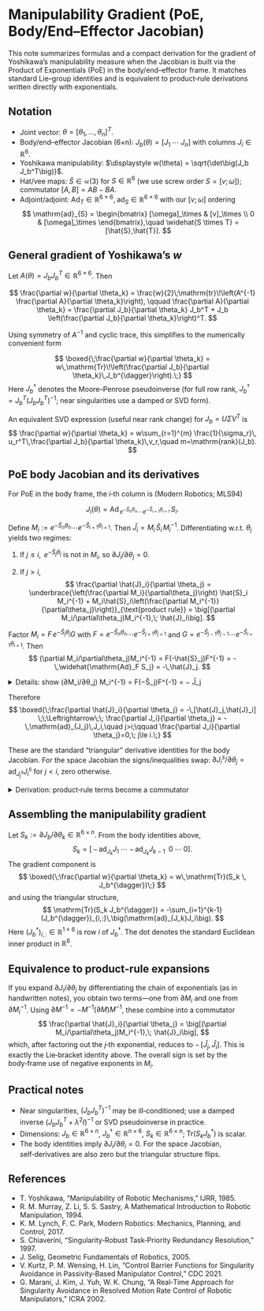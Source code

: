 # Manipulability Gradient (PoE, Body/End–Effector Jacobian)

This note summarizes formulas and a compact derivation for the gradient of Yoshikawa’s manipulability measure when the Jacobian is built via the Product of Exponentials (PoE) in the body/end–effector frame. It matches standard Lie–group identities and is equivalent to product‑rule derivations written directly with exponentials.

## Notation

- Joint vector: $\theta = [\theta_1,\ldots,\theta_n]^T$.
- Body/end–effector Jacobian (6×n): $J_b(\theta) = [J_1\;\cdots\;J_n]$ with columns $J_i \in \mathbb{R}^6$.
- Yoshikawa manipulability: $\displaystyle w(\theta) = \sqrt{\det\big(J_b J_b^T\big)}$.
- Hat/vee maps: $\hat{S} \in \mathfrak{se}(3)$ for $S\in\mathbb{R}^6$ (we use screw order $S=[v;\,\omega]$); commutator $[A,B]=AB-BA$.
- Adjoint/adjoint: $\mathrm{Ad}_T \in \mathbb{R}^{6\times6},\; \mathrm{ad}_S \in \mathbb{R}^{6\times6}$ with our $[v;\,\omega]$ ordering
  $$
  \mathrm{ad}_{S} = \begin{bmatrix} [\omega]_\times & [v]_\times \\
                                       0               & [\omega]_\times \end{bmatrix},\quad
  \widehat{S \times T} = [\hat{S},\hat{T}].
  $$

## General gradient of Yoshikawa’s $w$

Let $A(\theta) = J_b J_b^T \in \mathbb{R}^{6\times6}$. Then

$$
\frac{\partial w}{\partial \theta_k}
  = \frac{w}{2}\;\mathrm{tr}\!\left(A^{-1} \frac{\partial A}{\partial \theta_k}\right),
\qquad
\frac{\partial A}{\partial \theta_k} = \frac{\partial J_b}{\partial \theta_k} J_b^T + J_b \left(\frac{\partial J_b}{\partial \theta_k}\right)^T.
$$

Using symmetry of $A^{-1}$ and cyclic trace, this simplifies to the numerically convenient form

$$
\boxed{\;\frac{\partial w}{\partial \theta_k} = w\,\mathrm{Tr}\!\left(\frac{\partial J_b}{\partial \theta_k}\,J_b^{\dagger}\right).\;}
$$
Here $J_b^{\dagger}$ denotes the Moore–Penrose pseudoinverse (for full row rank, $J_b^{\dagger}=J_b^T (J_b J_b^T)^{-1}$; near singularities use a damped or SVD form).

An equivalent SVD expression (useful near rank change) for $J_b = U\Sigma V^T$ is
$$
\frac{\partial w}{\partial \theta_k} = w\sum_{r=1}^{m} \frac{1}{\sigma_r}\, u_r^T\,\frac{\partial J_b}{\partial \theta_k}\,v_r,\quad m=\mathrm{rank}(J_b).
$$

## PoE body Jacobian and its derivatives

For PoE in the body frame, the $i$‑th column is (Modern Robotics; MLS94)

$$
J_i(\theta) = \mathrm{Ad}_{\,e^{-\hat{S}_n\theta_n}\cdots e^{-\hat{S}_{i+1}\theta_{i+1}}} \, S_i.
$$

Define $M_i := e^{-\hat{S}_n\theta_n}\cdots e^{-\hat{S}_{i+1}\theta_{i+1}}$. Then $\hat{J}_i = M_i\,\hat{S}_i\,M_i^{-1}$. Differentiating w.r.t. $\theta_j$ yields two regimes:

1) If $j \le i$, $\, e^{-\hat{S}_j\theta_j}$ is not in $M_i$, so $\partial J_i/\partial\theta_j = 0$.

2) If $j>i$,
$$
\frac{\partial \hat{J}_i}{\partial \theta_j}
 = \underbrace{\left(\frac{\partial M_i}{\partial\theta_j}\right) \hat{S}_i M_i^{-1} + M_i\hat{S}_i\left(\frac{\partial M_i^{-1}}{\partial\theta_j}\right)}_{\text{product rule}}
 = \big[(\partial M_i/\partial\theta_j)M_i^{-1},\; \hat{J}_i\big].
$$

Factor $M_i = F\,e^{-\hat{S}_j\theta_j}G$ with $F=e^{-\hat{S}_n\theta_n}\cdots e^{-\hat{S}_{j+1}\theta_{j+1}}$ and $G=e^{-\hat{S}_{j-1}\theta_{j-1}}\cdots e^{-\hat{S}_{i+1}\theta_{i+1}}$. Then
$$
(\partial M_i/\partial\theta_j)M_i^{-1} = F(-\hat{S}_j)F^{-1} = -\,\widehat{\mathrm{Ad}_F S_j} = -\,\hat{J}_j.
$$

<details>
<summary>Details: show (∂M_i/∂θ_j) M_i^{-1} = F(−Ŝ_j)F^{-1} = − Ĵ_j</summary>

1. Only the $j$‑th exponential depends on $\theta_j$, so with $E_j:=e^{-\hat{S}_j\theta_j}$ and constants (w.r.t. $\theta_j$) $F, G$,
   $$M_i = F\,E_j\,G,\qquad \frac{\partial M_i}{\partial\theta_j} = F\,\frac{\partial E_j}{\partial\theta_j}\,G.$$
2. For a constant matrix $A$, $\frac{\partial}{\partial\theta}e^{A\theta}=A e^{A\theta}$. Hence $\frac{\partial E_j}{\partial\theta_j}=(-\hat{S}_j)E_j$ and
   $$\frac{\partial M_i}{\partial\theta_j} = F\,(-\hat{S}_j)\,E_j\,G.$$
3. Right‑multiply by $M_i^{-1}=G^{-1}E_j^{-1}F^{-1}$ and cancel:
   $$\begin{aligned}
   (\partial M_i/\partial\theta_j)M_i^{-1}
   &= F(-\hat{S}_j)E_j\,G\;G^{-1}E_j^{-1}F^{-1}\\
   &= F(-\hat{S}_j)\,\underbrace{E_jE_j^{-1}}_{I}\,F^{-1} = F(-\hat{S}_j)F^{-1}.
   \end{aligned}$$
4. Use the adjoint identity $(\mathrm{Ad}_T S)^{\wedge}=T\hat{S}T^{-1}$. With $T=F$,
   $$F(-\hat{S}_j)F^{-1}=-(\mathrm{Ad}_F S_j)^{\wedge}=-\,\widehat{\mathrm{Ad}_F S_j}.$$
5. For the body Jacobian, $J_j(\theta)=\mathrm{Ad}_F S_j$, so $\widehat{\mathrm{Ad}_F S_j}=\hat{J}_j$ and the chain closes.

</details>

Therefore
$$
\boxed{\;\frac{\partial \hat{J}_i}{\partial \theta_j} = -\,[\hat{J}_j,\hat{J}_i] \;\;\Leftrightarrow\;\; \frac{\partial J_i}{\partial \theta_j} = -\,\mathrm{ad}_{J_j}\,J_i,\quad j>i;\qquad \frac{\partial J_i}{\partial \theta_j}=0,\; j\le i.\;}
$$

These are the standard “triangular” derivative identities for the body Jacobian. For the space Jacobian the signs/inequalities swap: $\partial J^s_i/\partial\theta_j = \mathrm{ad}_{J^s_j} J^s_i$ for $j<i$, zero otherwise.

<details>
<summary>Derivation: product‑rule terms become a commutator</summary>

For any differentiable, invertible matrix $M(\theta)$ and constant matrix $X$,
$$
\frac{\partial}{\partial\theta}\big(M X M^{-1}\big)
 = (\partial M) X M^{-1} + M X (\partial M^{-1}).
$$
Use the inverse derivative identity, obtained from $I = M M^{-1}$:
$$
0 = (\partial M)M^{-1} + M(\partial M^{-1})\;\;\Rightarrow\;\; \partial M^{-1} = -\,M^{-1}(\partial M)M^{-1}.
$$
Substitute and define $Q := (\partial M)M^{-1}$:
$$
\begin{aligned}
\frac{\partial}{\partial\theta}\big(M X M^{-1}\big)
&= (\partial M) X M^{-1} - M X M^{-1} (\partial M) M^{-1}\\
&= Q\,(M X M^{-1}) - (M X M^{-1})\,Q\\
&= \big[\,Q,\; M X M^{-1}\,\big].
\end{aligned}
$$
Applying this with $M=M_i$, $X=\hat{S}_i$ and $M X M^{-1} = \hat{J}_i$ gives
$$
\frac{\partial \hat{J}_i}{\partial \theta_j} = \big[\,(\partial M_i/\partial\theta_j) M_i^{-1},\; \hat{J}_i\,\big].
$$
In our PoE setting, $(\partial M_i/\partial\theta_j) M_i^{-1} = -\hat{J}_j$ for $j>i$, recovering the compact identity above. Note this derivation is purely algebraic (derivative of a similarity transform) and does not rely on Lie‑group specifics, though here $Q\in\mathfrak{se}(3)$.

</details>

## Assembling the manipulability gradient

Let $S_k := \partial J_b/\partial\theta_k \in \mathbb{R}^{6\times n}$. From the body identities above,
$$
S_k = \big[\,-\,\mathrm{ad}_{J_k}J_1\;\cdots\;-\,\mathrm{ad}_{J_k}J_{k-1}\;\;0\;\cdots\;0\big].
$$
The gradient component is
$$
\boxed{\;\frac{\partial w}{\partial \theta_k} = w\,\mathrm{Tr}(S_k \, J_b^{\dagger})\;}
$$
and using the triangular structure,
$$
\mathrm{Tr}(S_k J_b^{\dagger}) = -\sum_{i=1}^{k-1} (J_b^{\dagger})_{i,:}\,\big(\mathrm{ad}_{J_k}J_i\big).
$$
Here $(J_b^{\dagger})_{i,:}\in\mathbb{R}^{1\times 6}$ is row $i$ of $J_b^{\dagger}$. The dot denotes the standard Euclidean inner product in $\mathbb{R}^6$.

## Equivalence to product‑rule expansions

If you expand $\partial J_i/\partial\theta_j$ by differentiating the chain of exponentials (as in handwritten notes), you obtain two terms—one from $\partial M_i$ and one from $\partial M_i^{-1}$. Using $\partial M^{-1} = -M^{-1}(\partial M)M^{-1}$, these combine into a commutator
$$
\frac{\partial \hat{J}_i}{\partial \theta_j} = \big[(\partial M_i/\partial\theta_j)M_i^{-1},\; \hat{J}_i\big],
$$
which, after factoring out the $j$‑th exponential, reduces to $-\,[\hat{J}_j,\hat{J}_i]$. This is exactly the Lie‑bracket identity above. The overall sign is set by the body‑frame use of negative exponents in $M_i$.

## Practical notes

- Near singularities, $(J_b J_b^T)^{-1}$ may be ill‑conditioned; use a damped inverse $(J_b J_b^T + \lambda^2 I)^{-1}$ or SVD pseudoinverse in practice.
- Dimensions: $J_b\in\mathbb{R}^{6\times n}$, $J_b^{\dagger}\in\mathbb{R}^{n\times 6}$, $S_k\in\mathbb{R}^{6\times n}$; $\mathrm{Tr}(S_k J_b^{\dagger})$ is scalar.
- The body identities imply $\partial J_i/\partial\theta_i = 0$. For the space Jacobian, self‑derivatives are also zero but the triangular structure flips.

## References

- T. Yoshikawa, “Manipulability of Robotic Mechanisms,” IJRR, 1985.
- R. M. Murray, Z. Li, S. S. Sastry, A Mathematical Introduction to Robotic Manipulation, 1994.
- K. M. Lynch, F. C. Park, Modern Robotics: Mechanics, Planning, and Control, 2017.
- S. Chiaverini, “Singularity‑Robust Task‑Priority Redundancy Resolution,” 1997.
- J. Selig, Geometric Fundamentals of Robotics, 2005.
- V. Kurtz, P. M. Wensing, H. Lin, “Control Barrier Functions for Singularity Avoidance in Passivity‑Based Manipulator Control,” CDC 2021.
- G. Marani, J. Kim, J. Yuh, W. K. Chung, “A Real‑Time Approach for Singularity Avoidance in Resolved Motion Rate Control of Robotic Manipulators,” ICRA 2002.
